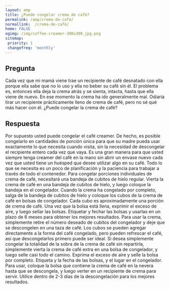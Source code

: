 ```yaml
---
layout: amp
title: ¿Puede congelar crema de café?  
permalink: /amp/crema-de-café/
normallink:  /crema-de-café/
home: FALSE
ogimg: /img/coffee-creamer-300x300.jpg.png
sitemap:
 priority: 1
 changefreq: 'monthly'
---
```




## Pregunta

Cada vez que mi mamá viene trae un recipiente de café desnatado con ella porque ella sabe que no lo uso y ella no beber su café sin él. El problema es, entonces ella deja la crema atrás y se sienta, intacta, hasta que ella viene de nuevo. En ese momento la crema ha ido generalmente mal. Odiaría tirar un recipiente prácticamente lleno de crema de café, pero no sé qué más hacer con él. ¿Puede congelar la crema de café?


<amp-img src="https://sepuedecongelar.com/img/coffee-creamer-300x300.jpg" alt="¿Puede congelar crema de café?" height="400" width="800"></amp-img>


## Respuesta

Por supuesto usted puede congelar el café creamer. De hecho, es posible congelarlo en cantidades de porción única para que su madre pueda usar exactamente lo que necesita cuando visita, sin la necesidad de descongelar el recipiente entero cada vez que vaya. Es una gran manera para que usted siempre tenga creamer del café en la mano sin abrir un envase nuevo cada vez que usted tiene un huésped que desee utilizar algo en su café. Todo lo que se necesita es un poco de planificación y la paciencia para trabajar a través de todo el contenedor.
Para congelar porciones individuales de crema de café, necesitará una bandeja de cubitos de hielo regular. Vierta la crema de café en una bandeja de cubitos de hielo, y luego coloque la bandeja en el congelador. Cuando la crema ha congelado por completo, salga de la bandeja de cubitos de hielo y coloque los cubos de la crema de café en bolsas de congelador. Cada cubo es aproximadamente una porción de crema de café. Una vez que la bolsa está llena, exprimir el exceso de aire, y luego sellar las bolsas. Etiquetar y fechar las bolsas y usarlas en un plazo de 6 meses para obtener los mejores resultados.
Para usar la crema, simplemente retire el número deseado de cubitos del congelador y deje que se descongelen en una taza de café. Los cubos se pueden agregar directamente a la forma del café congelado, pero pueden refrescar el café, así que descongelarlos primero puede ser ideal.
Si desea simplemente congelar la totalidad de la sobra de la crema de café sin repartirla, simplemente vierta la crema de café extra en una bolsa de congelador, y luego selle casi todo el camino. Exprima el exceso de aire y selle la bolsa por completo. Etiqueta y la fecha de las bolsas, y el lugar en el congelador. Para usar, coloque la bolsa que contiene la crema de café en la nevera hasta que se descongela, y luego verter en un recipiente de crema para servir. Utilice dentro de 2-3 días de la descongelación para los mejores resultados.